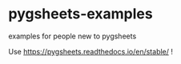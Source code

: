 # pygsheets-examples
examples for people new to pygsheets

Use https://pygsheets.readthedocs.io/en/stable/ !
